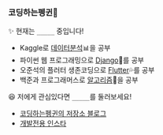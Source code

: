 ### 코딩하는펭귄🐧

✨ 현재는 `_____` 중입니다!
* Kaggle로 [데이터분석](https://github.com/CoodingPenguin/kaggle-newbie)📊을 공부
* 파이썬 웹 프로그래밍으로 [Django](https://github.com/CoodingPenguin/python-web-programming-study)🎸를 공부
* 오준석의 플러터 생존코딩으로 [Flutter](https://github.com/CoodingPenguin/flutter-survival-coding-study)💦를 공부
* 백준과 프로그래머스로 [알고리즘](https://github.com/CoodingPenguin/algorithms)🐣을 공부




😆 저에게 관심있다면 `_____`를 둘러보세요!
* [코딩하는펭귄의 저장소 블로그](https://cooding-penguin.netlify.app/)
* [개발전용 인스타](https://www.instagram.com/cooding_penguin/)
